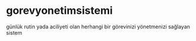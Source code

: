 # gorevyonetimsistemi
günlük rutin yada aciliyeti olan herhangi bir görevinizi yönetmenizi sağlayan sistem
